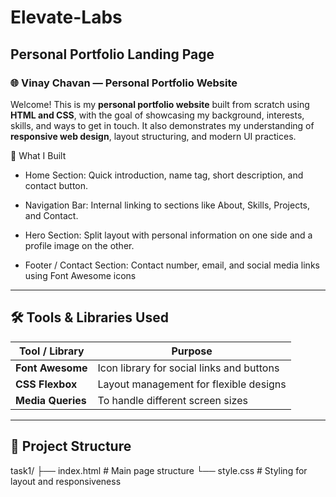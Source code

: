 # Elevate-Labs
## Personal Portfolio Landing Page

### 🌐 Vinay Chavan — Personal Portfolio Website

Welcome! This is my **personal portfolio website** built from scratch using **HTML and CSS**, with the goal of showcasing my background, interests, skills, and ways to get in touch. It also demonstrates my understanding of **responsive web design**, layout structuring, and modern UI practices.

🔧 What I Built
- Home Section: Quick introduction, name tag, short description, and contact button.

- Navigation Bar: Internal linking to sections like About, Skills, Projects, and Contact.

- Hero Section: Split layout with personal information on one side and a profile image on the other.

- Footer / Contact Section: Contact number, email, and social media links using Font Awesome icons

---

## 🛠️ Tools & Libraries Used

| Tool / Library     | Purpose                                   |
|--------------------|-------------------------------------------|
| **Font Awesome**   | Icon library for social links and buttons |
| **CSS Flexbox**    | Layout management for flexible designs     |
| **Media Queries**  | To handle different screen sizes           |

---
## 📁 Project Structure

task1/
├── index.html # Main page structure
└── style.css # Styling for layout and responsiveness
